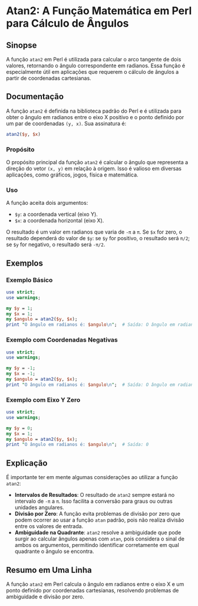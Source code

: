 <!--
Meta Description: # Atan2: A Função Matemática em Perl para Cálculo de Ângulos ## Sinopse A função `atan2` em Perl é utilizada para calcular o arco tangente de dois val...
Meta Keywords: atan2, função, ângulo, radianos, perl
-->

# Atan2: A Função Matemática em Perl para Cálculo de Ângulos

## Sinopse
A função `atan2` em Perl é utilizada para calcular o arco tangente de dois valores, retornando o ângulo correspondente em radianos. Essa função é especialmente útil em aplicações que requerem o cálculo de ângulos a partir de coordenadas cartesianas.

## Documentação
A função `atan2` é definida na biblioteca padrão do Perl e é utilizada para obter o ângulo em radianos entre o eixo X positivo e o ponto definido por um par de coordenadas `(y, x)`. Sua assinatura é:

```perl
atan2($y, $x)
```

### Propósito
O propósito principal da função `atan2` é calcular o ângulo que representa a direção do vetor `(x, y)` em relação à origem. Isso é valioso em diversas aplicações, como gráficos, jogos, física e matemática.

### Uso
A função aceita dois argumentos:
- `$y`: a coordenada vertical (eixo Y).
- `$x`: a coordenada horizontal (eixo X).

O resultado é um valor em radianos que varia de `-π` a `π`. Se `$x` for zero, o resultado dependerá do valor de `$y`: se `$y` for positivo, o resultado será `π/2`; se `$y` for negativo, o resultado será `-π/2`.

## Exemplos

### Exemplo Básico
```perl
use strict;
use warnings;

my $y = 1;
my $x = 1;
my $angulo = atan2($y, $x);
print "O ângulo em radianos é: $angulo\n";  # Saída: O ângulo em radianos é: 0.785398163397448
```

### Exemplo com Coordenadas Negativas
```perl
use strict;
use warnings;

my $y = -1;
my $x = -1;
my $angulo = atan2($y, $x);
print "O ângulo em radianos é: $angulo\n";  # Saída: O ângulo em radianos é: -2.35619449019234
```

### Exemplo com Eixo Y Zero
```perl
use strict;
use warnings;

my $y = 0;
my $x = 1;
my $angulo = atan2($y, $x);
print "O ângulo em radianos é: $angulo\n";  # Saída: 0
```

## Explicação
É importante ter em mente algumas considerações ao utilizar a função `atan2`:

- **Intervalos de Resultados**: O resultado de `atan2` sempre estará no intervalo de `-π` a `π`. Isso facilita a conversão para graus ou outras unidades angulares.
- **Divisão por Zero**: A função evita problemas de divisão por zero que podem ocorrer ao usar a função `atan` padrão, pois não realiza divisão entre os valores de entrada.
- **Ambiguidade na Quadrante**: `atan2` resolve a ambiguidade que pode surgir ao calcular ângulos apenas com `atan`, pois considera o sinal de ambos os argumentos, permitindo identificar corretamente em qual quadrante o ângulo se encontra.

## Resumo em Uma Linha
A função `atan2` em Perl calcula o ângulo em radianos entre o eixo X e um ponto definido por coordenadas cartesianas, resolvendo problemas de ambiguidade e divisão por zero.